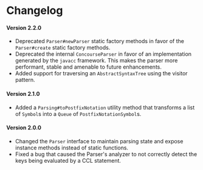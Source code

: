 # Changelog

#### Version 2.2.0
* Deprecated `Parser#newParser` static factory methods in favor of the `Parser#create` static factory methods.
* Deprecated the internal `ConcourseParser` in favor of an implementation generated by the `javacc` framework. This makes the parser more performant, stable and amenable to future enhancements.
* Added support for traversing an `AbstractSyntaxTree` using the visitor pattern.

#### Version 2.1.0
* Added a `Parsing#toPostfixNotation` utility method that transforms a list of `Symbol`s into a `Queue` of `PostfixNotationSymbol`s.

#### Version 2.0.0
* Changed the `Parser` interface to maintain parsing state and expose instance methods instead of static functions.
* Fixed a bug that caused the Parser's analyzer to not correctly detect the keys being evaluated by a CCL statement.
